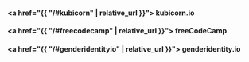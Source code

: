 #### <a href="{{ "/#kubicorn" | relative_url }}"><i aria-hidden="true" class="fa fa-arrow-circle-right"></i> kubicorn.io
#### <a href="{{ "/#freecodecamp" | relative_url }}"><i aria-hidden="true" class="fa fa-arrow-circle-right"></i> freeCodeCamp
#### <a href="{{ "/#genderidentityio" | relative_url }}"><i aria-hidden="true" class="fa fa-arrow-circle-right"></i> genderidentity.io
